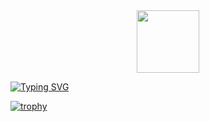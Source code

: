 
<div id="header" align="center">
  <img src="https://media.giphy.com/media/4KFvuA2LmYYVv46CNN/giphy-downsized-large.gif" width="100"/>
</div>

<!---Пример кода-->
[![Typing SVG](https://readme-typing-svg.herokuapp.com?color=%2336BCF7&lines=Computer+science+student)](https://git.io/typing-svg)

[![trophy](https://github-profile-trophy.vercel.app/?username=ryo-ma)](https://github.com/ryo-ma/github-profile-trophy)
